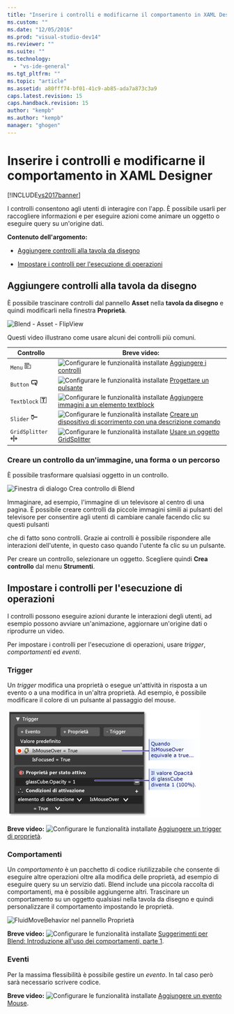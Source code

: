 ```yaml
---
title: "Inserire i controlli e modificarne il comportamento in XAML Designer | Microsoft Docs"
ms.custom: ""
ms.date: "12/05/2016"
ms.prod: "visual-studio-dev14"
ms.reviewer: ""
ms.suite: ""
ms.technology: 
  - "vs-ide-general"
ms.tgt_pltfrm: ""
ms.topic: "article"
ms.assetid: a80fff74-bf01-41c9-ab85-ada7a873c3a9
caps.latest.revision: 15
caps.handback.revision: 15
author: "kempb"
ms.author: "kempb"
manager: "ghogen"
---
```

# Inserire i controlli e modificarne il comportamento in XAML Designer
[!INCLUDE[vs2017banner](../code-quality/includes/vs2017banner.md)]

I controlli consentono agli utenti di interagire con l'app. È possibile usarli per raccogliere informazioni e per eseguire azioni come animare un oggetto o eseguire query su un'origine dati.  
  
 **Contenuto dell'argomento:**  
  
-   [Aggiungere controlli alla tavola da disegno](#Insert)  
  
-   [Impostare i controlli per l'esecuzione di operazioni](#Modify)  
  
##  <a name="Insert"></a> Aggiungere controlli alla tavola da disegno  
 È possibile trascinare controlli dal pannello **Asset** nella **tavola da disegno** e quindi modificarli nella finestra **Proprietà**.  
  
 ![Blend &#45; Asset &#45; FlipView](../designers/media/blend_assetsflipview_xaml.png "blend\_AssetsFlipView\_XAML")  
  
 Questi video illustrano come usare alcuni dei controlli più comuni.  
  
|Controllo|Breve video:|  
|---------------|------------------|  
|`Menu` ![](../designers/media/015a263c-0b2b-4253-ac57-b86fcb8c9591.png "015a263c\-0b2b\-4253\-ac57\-b86fcb8c9591")|![Configurare le funzionalità installate](../designers/media/bldadminconsoleinitialconfigicon.png "BldAdminConsoleInitialConfigIcon") [Aggiungere i controlli](https://www.youtube.com/watch?v=ra4AHfgD4Ys&list=PLBDF977B2F1DAB358&index=45)|  
|`Button` ![](../designers/media/05df1779-a68f-436b-b834-a91b7995a3ec.png "05df1779\-a68f\-436b\-b834\-a91b7995a3ec")|![Configurare le funzionalità installate](../designers/media/bldadminconsoleinitialconfigicon.png "BldAdminConsoleInitialConfigIcon") [Progettare un pulsante](http://www.popscreen.com/v/6A4gb/Microsoft-Expression-Blend-Designing-a-Button)|  
|`Textblock` ![](../designers/media/42165963-00f7-4a33-abcd-b0849edebada.png "42165963\-00f7\-4a33\-abcd\-b0849edebada")|![Configurare le funzionalità installate](../designers/media/bldadminconsoleinitialconfigicon.png "BldAdminConsoleInitialConfigIcon") [Aggiungere immagini a un elemento textblock](http://www.popscreen.com/v/6A4du/Microsoft-Expression-Blend-Adding-Images-to-a-TextBlock)|  
|`Slider` ![](../designers/media/bf689d92-3c74-4218-815c-e98c930ac189.png "bf689d92\-3c74\-4218\-815c\-e98c930ac189")|![Configurare le funzionalità installate](../designers/media/bldadminconsoleinitialconfigicon.png "BldAdminConsoleInitialConfigIcon") [Creare un dispositivo di scorrimento con una descrizione comando](http://www.bing.com/videos/search?q=slider%20expression%20blend&qs=n&form=QBVR&pq=slider%20expression%20blend&sc=1-23&sp=-1&sk=#view=detail&mid=F1BB7DB91B2772A8CA2AF1BB7DB91B2772A8CA2A)|  
|`GridSplitter` ![](../designers/media/d08d529f-a27e-4a8f-95aa-8a4e8b4ee7be.png "d08d529f\-a27e\-4a8f\-95aa\-8a4e8b4ee7be")|![Configurare le funzionalità installate](../designers/media/bldadminconsoleinitialconfigicon.png "BldAdminConsoleInitialConfigIcon") [Usare un oggetto GridSplitter](http://msdn.microsoft.com/expression/cc188687.aspx)|  
  
### Creare un controllo da un'immagine, una forma o un percorso  
 È possibile trasformare qualsiasi oggetto in un controllo.  
  
 ![Finestra di dialogo Crea controllo di Blend](../designers/media/blend_makeintocontrol_xaml.png "blend\_MakeIntoControl\_XAML")  
  
 Immaginare, ad esempio, l'immagine di un televisore al centro di una pagina. È possibile creare controlli da piccole immagini simili ai pulsanti del televisore per consentire agli utenti di cambiare canale facendo clic su questi pulsanti  
  
 che di fatto sono controlli. Grazie ai controlli è possibile rispondere alle interazioni dell'utente, in questo caso quando l'utente fa clic su un pulsante.  
  
 Per creare un controllo, selezionare un oggetto. Scegliere quindi **Crea controllo** dal menu **Strumenti**.  
  
##  <a name="Modify"></a> Impostare i controlli per l'esecuzione di operazioni  
 I controlli possono eseguire azioni durante le interazioni degli utenti, ad esempio possono avviare un'animazione, aggiornare un'origine dati o riprodurre un video.  
  
 Per impostare i controlli per l'esecuzione di operazioni, usare *trigger*, *comportamenti* ed *eventi*.  
  
### Trigger  
 Un *trigger* modifica una proprietà o esegue un'attività in risposta a un evento o a una modifica in un'altra proprietà. Ad esempio, è possibile modificare il colore di un pulsante al passaggio del mouse.  
  
 ![Pannello "Trigger"](../designers/media/custom_button_blend_propertytriggerinfo.png "custom\_button\_blend\_PropertyTriggerInfo")  
  
 **Breve video:** ![Configurare le funzionalità installate](../designers/media/bldadminconsoleinitialconfigicon.png "BldAdminConsoleInitialConfigIcon") [Aggiungere un trigger di proprietà](http://www.popscreen.com/v/6A4gO/Microsoft-Expression-Blend-Adding-a-Property-Trigger).  
  
### Comportamenti  
 Un *comportamento* è un pacchetto di codice riutilizzabile che consente di eseguire altre operazioni oltre alla modifica delle proprietà, ad esempio di eseguire query su un servizio dati. Blend include una piccola raccolta di comportamenti, ma è possibile aggiungerne altri. Trascinare un comportamento su un oggetto qualsiasi nella tavola da disegno e quindi personalizzare il comportamento impostando le proprietà.  
  
 ![FluidMoveBehavior nel pannello Proprietà](../designers/media/b4_fluidmovebehaviorproperties_sample.png "b4\_FluidMoveBehaviorProperties\_Sample")  
  
 **Breve video:** ![Configurare le funzionalità installate](../designers/media/bldadminconsoleinitialconfigicon.png "BldAdminConsoleInitialConfigIcon") [Suggerimenti per Blend: Introduzione all'uso dei comportamenti, parte 1](http://www.bing.com/videos/search?q=Expression%20blend%20behaviors&qs=n&form=QBVR&pq=expression%20blend%20behavior&sc=4-25&sp=-1&sk=#view=detail&mid=CF0DD797ED84DE740904CF0DD797ED84DE740904).  
  
### Eventi  
 Per la massima flessibilità è possibile gestire un *evento*. In tal caso però sarà necessario scrivere codice.  
  
 **Breve video:** ![Configurare le funzionalità installate](../designers/media/bldadminconsoleinitialconfigicon.png "BldAdminConsoleInitialConfigIcon") [Aggiungere un evento Mouse](https://www.youtube.com/watch?v=2PMxAlb-x_E).